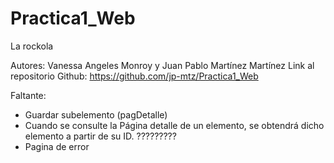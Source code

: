 # Practica1_Web
La rockola

Autores: Vanessa Angeles Monroy y Juan Pablo Martínez Martínez
Link al repositorio Github: https://github.com/jp-mtz/Practica1_Web

Faltante: 
- Guardar subelemento (pagDetalle)
- Cuando se consulte la Página detalle de un elemento, se obtendrá dicho
elemento a partir de su ID. ?????????
- Pagina de error


